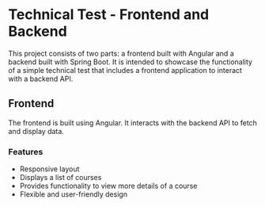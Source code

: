 # Technical Test - Frontend and Backend

This project consists of two parts: a frontend built with Angular and a backend built with Spring Boot. It is intended to showcase the functionality of a simple technical test that includes a frontend application to interact with a backend API.

## Frontend

The frontend is built using Angular. It interacts with the backend API to fetch and display data.

### Features
- Responsive layout
- Displays a list of courses
- Provides functionality to view more details of a course
- Flexible and user-friendly design

